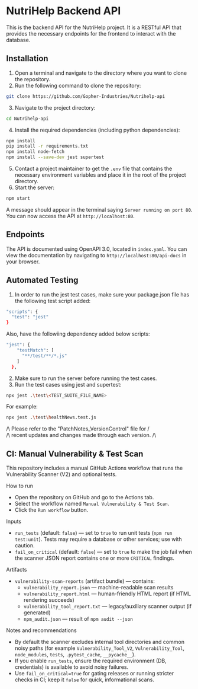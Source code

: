 # NutriHelp Backend API
This is the backend API for the NutriHelp project. It is a RESTful API that provides the necessary endpoints for the frontend to interact with the database.

## Installation
1. Open a terminal and navigate to the directory where you want to clone the repository.
2. Run the following command to clone the repository:
```bash
git clone https://github.com/Gopher-Industries/Nutrihelp-api
```
3. Navigate to the project directory:
```bash
cd Nutrihelp-api
```
4. Install the required dependencies (including python dependencies):
```bash
npm install
pip install -r requirements.txt
npm install node-fetch
npm install --save-dev jest supertest
```
5. Contact a project maintainer to get the `.env` file that contains the necessary environment variables and place it in the root of the project directory.
6. Start the server:
```bash
npm start
```
A message should appear in the terminal saying `Server running on port 80`.
You can now access the API at `http://localhost:80`.

## Endpoints
The API is documented using OpenAPI 3.0, located in `index.yaml`.
You can view the documentation by navigating to `http://localhost:80/api-docs` in your browser.

## Automated Testing
1. In order to run the jest test cases, make sure your package.json file has the following test script added:
```bash
"scripts": {
  "test": "jest"
}
```
Also, have the followiing dependency added below scripts:
```bash
"jest": {
    "testMatch": [
      "**/test/**/*.js"
    ]
  },
```
2. Make sure to run the server before running the test cases.
3. Run the test cases using jest and supertest:
```bash
npx jest .\test\<TEST_SUITE_FILE_NAME>
```
For example:
```bash
npx jest .\test\healthNews.test.js
```

/\ Please refer to the "PatchNotes_VersionControl" file for  /\
/\ recent updates and changes made through each version.     /\


## CI: Manual Vulnerability & Test Scan

This repository includes a manual GitHub Actions workflow that runs the Vulnerability Scanner (V2) and optional tests.

How to run
- Open the repository on GitHub and go to the Actions tab.
- Select the workflow named `Manual Vulnerability & Test Scan`.
- Click the `Run workflow` button.

Inputs
- `run_tests` (default: `false`) — set to `true` to run unit tests (`npm run test:unit`). Tests may require a database or other services; use with caution.
- `fail_on_critical` (default: `false`) — set to `true` to make the job fail when the scanner JSON report contains one or more `CRITICAL` findings.

Artifacts
- `vulnerability-scan-reports` (artifact bundle) — contains:
  - `vulnerability_report.json` — machine-readable scan results
  - `vulnerability_report.html` — human-friendly HTML report (if HTML rendering succeeds)
  - `vulnerability_tool_report.txt` — legacy/auxiliary scanner output (if generated)
  - `npm_audit.json` — result of `npm audit --json`

Notes and recommendations
- By default the scanner excludes internal tool directories and common noisy paths (for example `Vulnerability_Tool_V2`, `Vulnerability_Tool`, `node_modules`, `tests`, `.pytest_cache`, `__pycache__`).
- If you enable `run_tests`, ensure the required environment (DB, credentials) is available to avoid noisy failures.
- Use `fail_on_critical=true` for gating releases or running stricter checks in CI; keep it `false` for quick, informational scans.


